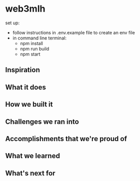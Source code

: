 
# web3mlh

set up:
- follow instructions in .env.example file to create an env file
- in command line terminal:
    - npm install
    - npm run build
    - npm start

## Inspiration

## What it does

## How we built it

## Challenges we ran into

## Accomplishments that we're proud of

## What we learned

## What's next for 
